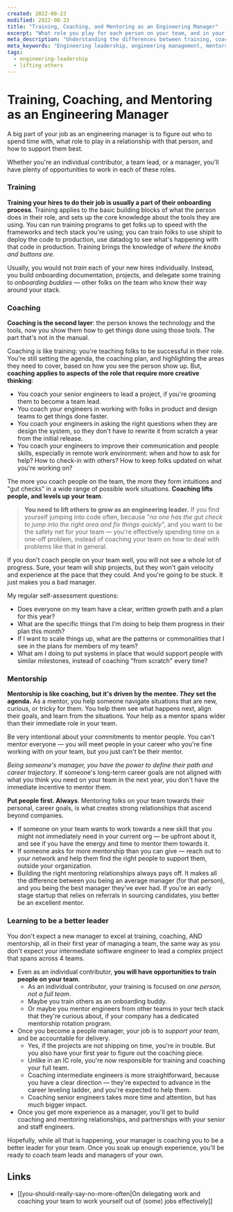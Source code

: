 ```yaml
---
created: 2022-08-23
modified: 2022-08-23
title: "Training, Coaching, and Mentoring as an Engineering Manager"
excerpt: "What role you play for each person on your team, and in your organization."
meta_description: "Understanding the differences between training, coaching, and mentoring in engineering leadership. When and how to use each approach to develop your team effectively."
meta_keywords: "Engineering leadership, engineering management, mentorship for engineering managers"
tags:
  - engineering-leadership
  - lifting-others
---
```


# Training, Coaching, and Mentoring as an Engineering Manager

A big part of your job as an engineering manager is to figure out who to spend time with, what role to play in a relationship with that person, and how to support them best.

Whether you're an individual contributor, a team lead, or a manager, you'll have plenty of opportunities to work in each of these roles.

### Training

**Training your hires to do their job is usually a part of their onboarding process**. Training applies to the basic building blocks of what the person does in their role, and sets up the core knowledge about the tools they are using. You can run training programs to get folks up to speed with the frameworks and tech stack you're using; you can train folks to use shipit to deploy the code to production, use datadog to see what's happening with that code in production. Training brings the knowledge of _where the knobs and buttons are_.

Usually, you would not _train_ each of your new hires individually. Instead, you build onboarding documentation, projects, and delegate some training to _onboarding buddies_ — other folks on the team who know their way around your stack.

### Coaching

**Coaching is the second layer**: the person knows the technology and the tools, now you show them how to get things done using those tools. The part that's not in the manual.

Coaching _is_ like training: you're teaching folks to be successful in their role. You're still setting the agenda, the coaching plan, and highlighting the areas they need to cover, based on how you see the person show up. But, **coaching applies to aspects of the role that require more creative thinking**:
- You coach your senior engineers to lead a project, if you're grooming them to become a team lead.
- You coach your engineers in working with folks in product and design teams to get things done faster.
- You coach your engineers in asking the right questions when they are design the system, so they don't have to rewrite it from scratch a year from the initial release.
- You coach your engineers to improve their communication and people skills, especially in remote work environment: when and how to ask for help? How to check-in with others? How to keep folks updated on what you're working on?

The more you coach people on the team, the more they form intuitions and "gut checks" in a wide range of possible work situations. **Coaching lifts people, and levels up your team**.

> **You need to lift others to grow as an engineering leader.** If you find yourself jumping into code often, because "_no one has the gut check to jump into the right area and fix things quickly_", and you want to be the safety net for your team — you're effectively spending time on a one-off problem, instead of coaching your team on how to deal with problems like that in general.

If you don't coach people on your team well, you will not see a whole lot of progress. Sure, your team will ship projects, but they won't gain velocity and experience at the pace that they could. And you're going to be stuck. It just makes you a bad manager.

My regular self-assessment questions:
- Does everyone on my team have a clear, written growth path and a plan for this year?
- What are the specific things that I'm doing to help them progress in their plan this month?
- If I want to scale things up, what are the patterns or commonalities that I see in the plans for members of my team?
- What am I doing to put systems in place that would support people with similar milestones, instead of coaching "from scratch" every time?


### Mentorship

**Mentorship is like coaching, but it's driven by the mentee. _They_ set the agenda.** As a mentor, you help someone navigate situations that are new, curious, or tricky for them. You help them see what happens next, align their goals, and learn from the situations. Your help as a mentor spans wider than their immediate role in your team.

Be very intentional about your commitments to mentor people. You can't mentor everyone — you will meet people in your career who you're fine working with on your team, but you just can't be their mentor.

_Being someone's manager, you have the power to define their path and career trajectory_. If someone's long-term career goals are not aligned with what you think you need on your team in the next year, you don't have the immediate incentive to mentor them.

**Put people first. Always**. Mentoring folks on your team towards their personal, career goals, is what creates strong relationships that ascend beyond companies.
- If someone on your team wants to work towards a new skill that you might not immediately need in your current org — be upfront about it, and see if you have the energy and time to mentor them towards it.
- If someone asks for more mentorship than you can give — reach out to your network and help them find the right people to support them, outside your organization.
- Building the right mentoring relationships always pays off. It makes all the difference between you being an average manager (for that person), and you being the best manager they've ever had. If you're an early stage startup that relies on referrals in sourcing candidates, you better be an excellent mentor.


### Learning to be a better leader

You don't expect a new manager to excel at training, coaching, AND mentorship, all in their first year of managing a team, the same way as you don't expect your intermediate software engineer to lead a complex project that spans across 4 teams.

- Even as an individual contributor, **you will have opportunities to train people on your team**.
	- As an individual contributor, your training is focused on _one person, not a full team_.
	- Maybe you train others as an onboarding buddy.
	- Or maybe you mentor engineers from other teams in your tech stack that they're curious about, if your company has a dedicated mentorship rotation program.
- Once you become a people manager, your job is to _support your team_, and be accountable for delivery.
	- Yes, if the projects are not shipping on time, you're in trouble. But you also have your first year to figure out the coaching piece.
	- Unlike in an IC role, you're now responsible for training and coaching your full team.
	- Coaching intermediate engineers is more straightforward, because you have a clear direction — they're expected to advance in the career leveling ladder, and you're expected to help them.
	- Coaching senior engineers takes more time and attention, but has much bigger impact.
- Once you get more experience as a manager, you'll get to build coaching and mentoring relationships, and partnerships with your senior and staff engineers.

Hopefully, while all that is happening, your manager is coaching you to be a better leader for your team. Once you soak up enough experience, you'll be ready to coach team leads and managers of your own.

## Links
- [[you-should-really-say-no-more-often|On delegating work and coaching your team to work yourself out of (some) jobs effectively]]
